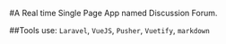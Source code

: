 #A Real time Single Page App named Discussion Forum.

##Tools use: `Laravel`, `VueJS`, `Pusher`, `Vuetify`, `markdown`
